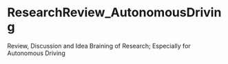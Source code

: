 # ResearchReview_AutonomousDriving
Review, Discussion and Idea Braining of Research; Especially for Autonomous Driving

